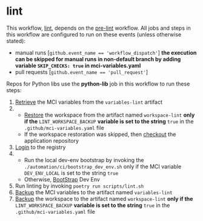 # lint
This workflow, [lint](https://github.com/glcp/managed-ci-workflow/tree/v1.4.0/.github/workflows/mci-lint.yaml),
depends on the [pre-lint](../pre-lint/jobs) workflow.
All jobs and steps in this workflow are configured to run on these 
events (unless otherwise stated):
* manual runs [`github.event_name == 'workflow_dispatch'`]
   **the execution can be skipped for manual runs in non-default branch by adding variable `SKIP_CHECKS: true` in mci-variables.yaml**
* pull requests  [`github.event_name == 'pull_request'`]

Repos for Python libs use the **python-lib** job in this workflow to run these steps:

1. [Retrieve](https://github.com/glcp/mci-actions-variables-restore/tree/v2) the MCI variables
   from the `variables-lint` artifact
2.
   * [Restore](https://github.com/glcp/mci-actions-workspace-restore/tree/v1) the workspace
     from the artifact named `workspace-lint` **only if the** `LINT_WORKSPACE_BACKUP`
     **variable is set to the string** `true` in the `.github/mci-variables.yaml` file
   * If the workspace restoration was skipped, then
     [checkout](https://github.com/actions/checkout) the application repository
3. [Login](https://github.com/glcp/mci-actions-registry-login/tree/v2) to the registry
4. 
   * Run the local dev-env bootstrap by invoking the `./automation/ci/bootstrap_dev_env.sh`
      only if the MCI variable `DEV_ENV_LOCAL` is set to the string `true`
   * Otherwise, [BootStrap](https://github.com/glcp/mci-actions-bootstrap-dev-env/tree/v1.0) Dev Env
5. Run linting by invoking `poetry run scripts/lint.sh`
6. [Backup](https://github.com/glcp/mci-actions-variables-backup/tree/v2) the MCI variables
   to the artifact named `variables-lint`
7. [Backup](https://github.com/glcp/mci-actions-workspace-backup/tree/v1) the workspace to the
   artifact named `workspace-lint` **only if the** `LINT_WORKSPACE_BACKUP`
   **variable is set to the string** `true` in the `.github/mci-variables.yaml` file

